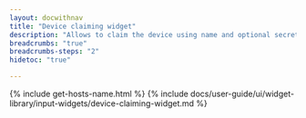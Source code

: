 ```yaml
---
layout: docwithnav
title: "Device claiming widget"
description: "Allows to claim the device using name and optional secret key."
breadcrumbs: "true"
breadcrumbs-steps: "2"
hidetoc: "true"

---
```

{% include get-hosts-name.html %}
{% include docs/user-guide/ui/widget-library/input-widgets/device-claiming-widget.md %}
